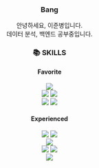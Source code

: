 <div align=center><h3>Bang</h3></div>  

<p align=center>  
  안녕하세요, 이준병입니다. <br>
  데이터 분석, 백엔드 공부중입니다.
</p>


<div align=center><h3>📚 SKILLS</h3></div>

<div align=center>
  <h4>Favorite</h4>
  <img src="https://img.shields.io/badge/PYTHON-3776AB?style=for-the-badge&logo=python&logoColor=white">
  <br>
  <img src="https://img.shields.io/badge/Pandas-150458?style=for-the-badge&logo=pandas&logoColor=white"> 
  <img src="https://img.shields.io/badge/Django-092E20?style=for-the-badge&logo=Django&logoColor=white"> 
  <br>
  <img src="https://img.shields.io/badge/mysql-4479A1?style=for-the-badge&logo=mysql&logoColor=white">  
  <img src="https://img.shields.io/badge/github-181717?style=for-the-badge&logo=github&logoColor=white">

  <h4>Experienced</h4>
  <img src="https://img.shields.io/badge/java-007396?style=for-the-badge&logo=java&logoColor=white">
  <img src="https://img.shields.io/badge/springboot-6DB33F?style=for-the-badge&logo=springboot&logoColor=white">
  <br>
  <img src="https://img.shields.io/badge/flask-000000?style=for-the-badge&logo=flask&logoColor=white">
  <br>
  <img src="https://img.shields.io/badge/tensorflow-FF6F00?style=for-the-badge&logo=tensorflow&logoColor=white">
  <img src="https://img.shields.io/badge/pytorch-EE4C2C?style=for-the-badge&logo=pytorch&logoColor=white">
  <br>
  <img src="https://img.shields.io/badge/amazonaws-232F3E?style=for-the-badge&logo=amazonaws&logoColor=white">
  
</div>
<!--
**LJBang/LJBang** is a ✨ _special_ ✨ repository because its `README.md` (this file) appears on your GitHub profile.

Here are some ideas to get you started:

- 🔭 I’m currently working on ...
- 🌱 I’m currently learning ...
- 👯 I’m looking to collaborate on ...
- 🤔 I’m looking for help with ...
- 💬 Ask me about ...
- 📫 How to reach me: ...
- 😄 Pronouns: ...
- ⚡ Fun fact: ...
-->
